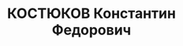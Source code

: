 ---
title: КОСТЮКОВ Константин Федорович
description: "Род. в 1894, Саратовская обл., с. Песчанка. \n "
---
